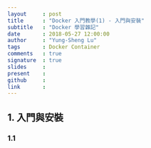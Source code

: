 ```yaml
---
layout     : post
title      : "Docker 入門教學(1) - 入門與安裝"
subtitle   : "Docker 學習雜記"
date       : 2018-05-27 12:00:00
author     : "Yung-Sheng Lu"
tags       : Docker Container
comments   : true
signature  : true
slides     : 
present    :
github     : 
link       : 
---
```


## 1. 入門與安裝

### 1.1